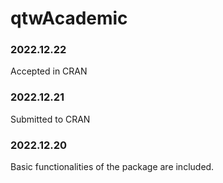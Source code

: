 # qtwAcademic 

### 2022.12.22

Accepted in CRAN

### 2022.12.21

Submitted to CRAN

### 2022.12.20
Basic functionalities of the package are included.
